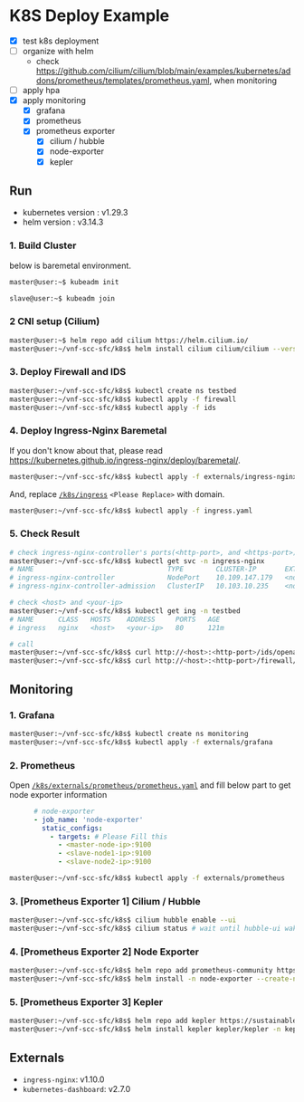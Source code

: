 # K8S Deploy Example

- [x] test k8s deployment
- [ ] organize with helm
  - check https://github.com/cilium/cilium/blob/main/examples/kubernetes/addons/prometheus/templates/prometheus.yaml, when monitoring 
- [ ] apply hpa
- [x] apply monitoring
  - [x] grafana
  - [x] prometheus
  - [x] prometheus exporter
    - [x] cilium / hubble
    - [x] node-exporter
    - [x] kepler

## Run

- kubernetes version : v1.29.3
- helm version : v3.14.3

### 1. Build Cluster

below is baremetal environment.

```bash
master@user:~$ kubeadm init
```


```bash
slave@user:~$ kubeadm join
```

### 2 CNI setup (Cilium)

```bash
master@user:~$ helm repo add cilium https://helm.cilium.io/
master@user:~/vnf-scc-sfc/k8s$ helm install cilium cilium/cilium --version 1.15.2 -n kube-system -f externals/cilium/values.yaml
```

### 3. Deploy Firewall and IDS

```bash
master@user:~/vnf-scc-sfc/k8s$ kubectl create ns testbed
master@user:~/vnf-scc-sfc/k8s$ kubectl apply -f firewall
master@user:~/vnf-scc-sfc/k8s$ kubectl apply -f ids
```

### 4. Deploy Ingress-Nginx Baremetal

If you don't know about that, please read https://kubernetes.github.io/ingress-nginx/deploy/baremetal/.

```bash
master@user:~/vnf-scc-sfc/k8s$ kubectl apply -f externals/ingress-nginx-baremetal.yaml
```

And, replace [`/k8s/ingress`](/k8s/ingress.yaml) `<Please Replace>` with domain.

```bash
master@user:~/vnf-scc-sfc/k8s$ kubectl apply -f ingress.yaml
```

### 5. Check Result

```bash
# check ingress-nginx-controller's ports(<http-port>, and <https-port>)
master@user:~/vnf-scc-sfc/k8s$ kubectl get svc -n ingress-nginx 
# NAME                                 TYPE        CLUSTER-IP       EXTERNAL-IP   PORT(S)                                   AGE
# ingress-nginx-controller             NodePort    10.109.147.179   <none>        80:<http-port>/TCP,443:<https-port>/TCP   123m
# ingress-nginx-controller-admission   ClusterIP   10.103.10.235    <none>        443/TCP                                   123m

# check <host> and <your-ip>
master@user:~/vnf-scc-sfc/k8s$ kubectl get ing -n testbed
# NAME      CLASS   HOSTS    ADDRESS     PORTS   AGE
# ingress   nginx   <host>   <your-ip>   80      121m

# call
master@user:~/vnf-scc-sfc/k8s$ curl http://<host>:<http-port>/ids/openapi.json
master@user:~/vnf-scc-sfc/k8s$ curl http://<host>:<http-port>/firewall/openapi.json
```

## Monitoring

### 1. Grafana

```bash
master@user:~/vnf-scc-sfc/k8s$ kubectl create ns monitoring
master@user:~/vnf-scc-sfc/k8s$ kubectl apply -f externals/grafana
```

### 2. Prometheus

Open [`/k8s/externals/prometheus/prometheus.yaml`](/k8s/externals/prometheus/prometheus.yaml) and fill below part to get node exporter information
```yaml
      # node-exporter
      - job_name: 'node-exporter'
        static_configs:
          - targets: # Please Fill this
            - <master-node-ip>:9100
            - <slave-node1-ip>:9100
            - <slave-node2-ip>:9100
```

```bash
master@user:~/vnf-scc-sfc/k8s$ kubectl apply -f externals/prometheus
```

### 3. [Prometheus Exporter 1] Cilium / Hubble

```bash
master@user:~/vnf-scc-sfc/k8s$ cilium hubble enable --ui
master@user:~/vnf-scc-sfc/k8s$ cilium status # wait until hubble-ui wake up
```

### 4. [Prometheus Exporter 2] Node Exporter

```bash
master@user:~/vnf-scc-sfc/k8s$ helm repo add prometheus-community https://prometheus-community.github.io/helm-charts
master@user:~/vnf-scc-sfc/k8s$ helm install -n node-exporter --create-namespace --version 1.7.0 -f externals/node-exporter/value.yaml
```

### 5. [Prometheus Exporter 3] Kepler

```bash
master@user:~/vnf-scc-sfc/k8s$ helm repo add kepler https://sustainable-computing-io.github.io/kepler-helm-chart
master@user:~/vnf-scc-sfc/k8s$ helm install kepler kepler/kepler -n kepler --create-namespace --version release-0.7.8 -f externals/kepler/value.yaml
```

## Externals

- `ingress-nginx`: v1.10.0
- `kubernetes-dashboard`: v2.7.0
